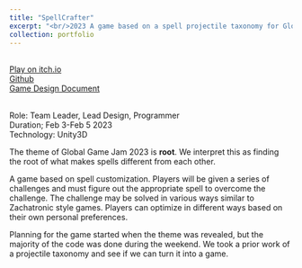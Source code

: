 ```yaml
---
title: "SpellCrafter"
excerpt: "<br/>2023 A game based on a spell projectile taxonomy for Global Game Jam 2023<br/><img src='/images/500x300.png'>"
collection: portfolio
---
```

<br>[Play on itch.io](https://vinaygupta23.itch.io/spell-crafter)
<br>[Github](https://github.com/powenyao/SpellCrafter)
<br>[Game Design Document](https://docs.google.com/document/d/1bpgvqLUAh2KFm38x1B09lKZv8ziRAPY3x0u9LvHuLNY/edit?usp=sharing)

<br>Role: Team Leader, Lead Design, Programmer
<br>Duration; Feb 3-Feb 5 2023
<br>Technology: Unity3D

The theme of Global Game Jam 2023 is **root**. We interpret this as finding the root of what makes spells different from each other.

A game based on spell customization. Players will be given a series of challenges and must figure out the appropriate spell to overcome the challenge. The challenge may be solved in various ways similar to Zachatronic style games. Players can optimize in different ways based on their own personal preferences.

Planning for the game started when the theme was revealed, but the majority of the code was done during the weekend. We took a prior work of a projectile taxonomy and see if we can turn it into a game.

